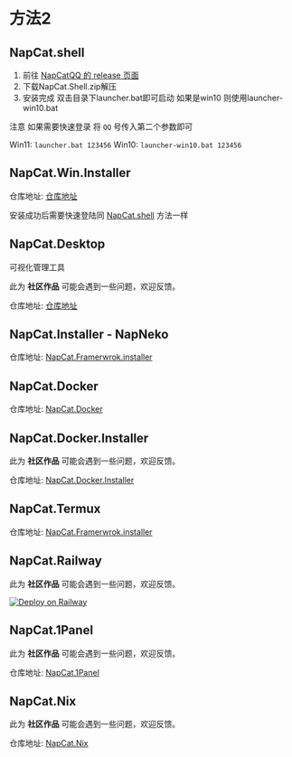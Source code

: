 # 方法2

## NapCat.shell

1. 前往 [NapCatQQ 的 release 页面](https://github.com/NapNeko/NapCatQQ/releases)
2. 下载NapCat.Shell.zip解压
3. 安装完成 双击目录下launcher.bat即可启动 如果是win10 则使用launcher-win10.bat

注意 如果需要快速登录 将 `QQ` 号传入第二个参数即可

Win11: `launcher.bat 123456`
Win10: `launcher-win10.bat 123456`

## NapCat.Win.Installer

仓库地址: [仓库地址](https://github.com/NapNeko/NapCat-Win-Installer)

安装成功后需要快速登陆同 [NapCat.shell](#napcatshell) 方法一样

## NapCat.Desktop

可视化管理工具

此为 **社区作品** 可能会遇到一些问题，欢迎反馈。

仓库地址: [仓库地址](https://github.com/NapNeko/NapCatQQ-Desktop)

## NapCat.Installer - NapNeko

仓库地址: [NapCat.Framerwrok.installer](https://github.com/NapNeko/NapCat-Installer)

## NapCat.Docker

仓库地址: [NapCat.Docker](https://github.com/NapNeko/NapCat-Docker)

## NapCat.Docker.Installer

此为 **社区作品** 可能会遇到一些问题，欢迎反馈。

仓库地址: [NapCat.Docker.Installer](https://github.com/Fahaxikiii/napcat-scripts)

## NapCat.Termux

仓库地址: [NapCat.Framerwrok.installer](https://github.com/NapNeko/NapCat-Installer)

## NapCat.Railway

此为 **社区作品** 可能会遇到一些问题，欢迎反馈。

[![Deploy on Railway](https://railway.app/button.svg)](https://railway.app/template/aRUNRZ?referralCode=Ns2Kracy)

## NapCat.1Panel

此为 **社区作品** 可能会遇到一些问题，欢迎反馈。

仓库地址: [NapCat.1Panel](https://github.com/Fahaxikiii/napcat-1panel)

## NapCat.Nix

此为 **社区作品** 可能会遇到一些问题，欢迎反馈。

仓库地址: [NapCat.Nix](https://github.com/initialencounter/napcat.nix)
